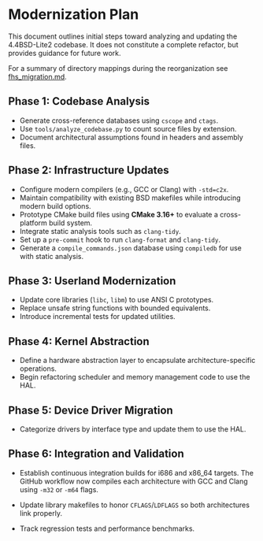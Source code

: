 # Modernization Plan

This document outlines initial steps toward analyzing and updating the 4.4BSD-Lite2
codebase. It does not constitute a complete refactor, but provides guidance for
future work.

For a summary of directory mappings during the reorganization see
[fhs_migration.md](fhs_migration.md).

## Phase 1: Codebase Analysis
- Generate cross-reference databases using `cscope` and `ctags`.
- Use `tools/analyze_codebase.py` to count source files by extension.
- Document architectural assumptions found in headers and assembly files.

## Phase 2: Infrastructure Updates
- Configure modern compilers (e.g., GCC or Clang) with `-std=c2x`.
- Maintain compatibility with existing BSD makefiles while introducing
  modern build options.
- Prototype CMake build files using **CMake 3.16+** to evaluate a cross-platform build system.
- Integrate static analysis tools such as `clang-tidy`.
- Set up a `pre-commit` hook to run `clang-format` and `clang-tidy`.
- Generate a `compile_commands.json` database using `compiledb` for use with
  static analysis.

## Phase 3: Userland Modernization
- Update core libraries (`libc`, `libm`) to use ANSI C prototypes.
- Replace unsafe string functions with bounded equivalents.
- Introduce incremental tests for updated utilities.

## Phase 4: Kernel Abstraction
- Define a hardware abstraction layer to encapsulate architecture-specific
  operations.
- Begin refactoring scheduler and memory management code to use the HAL.

## Phase 5: Device Driver Migration
- Categorize drivers by interface type and update them to use the HAL.

## Phase 6: Integration and Validation
- Establish continuous integration builds for i686 and x86_64 targets.
  The GitHub workflow now compiles each architecture with GCC and Clang using
  `-m32` or `-m64` flags.

- Update library makefiles to honor `CFLAGS`/`LDFLAGS` so both architectures
  link properly.
- Track regression tests and performance benchmarks.


